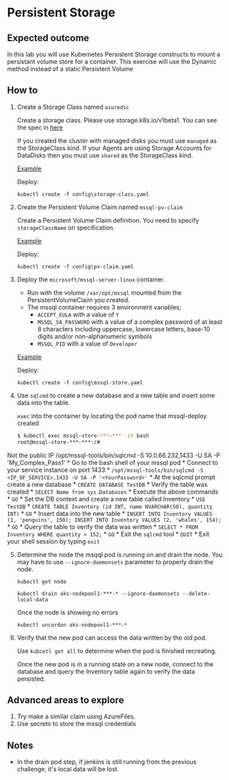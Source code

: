 # Persistent Storage

## Expected outcome

In this lab you will use Kubernetes Persistent Storage constructs to mount a persistant volume store for a container. This exercise will use the Dynamic method instead of a static Persistent Volume 

## How to

1. Create a Storage Class named `azuredsc`

    Create a storage class. Please use storage.k8s.io/v1beta1. You can see the spec in [here](https://github.com/kubernetes/kubernetes/blob/master/docs/api-reference/storage.k8s.io/v1beta1/definitions.html)

    If you created the cluster with managed disks you must use `managed` as the StorageClass kind. If your Agents are using Storage Accounts for DataDisks then you must use `shared` as the StorageClass kind.

    [Example](config/storage-class.yaml)

    Deploy:
    ```
    kubectl create -f config\storage-class.yaml
    ```

2. Create the Persistent Volume Claim named `mssql-pv-claim`

    Create a Persistent Volume Claim definition. You need to specify `storageClassName` on specification.
    
    [Example](config/pv-claim.yaml)

    Deploy:
    ```
    kubectl create -f config\pv-claim.yaml
    ```

3. Deploy the `microsoft/mssql-server-linux` container.

    * Run with the volume `/var/opt/mssql` mounted from the PersistentVolumeClaim you created. 
    * The mssql container requires 3 environment variables; 
        * `ACCEPT_EULA` with a value of `Y`
        * `MSSQL_SA_PASSWORD` with a value of a complex password of at least 8 characters including uppercase, lowercase letters, base-10 digits and/or non-alphanumeric symbols
        * `MSSQL_PID` with a value of `Developer`

    [Example](config/mssql-store.yaml)

    Deploy:
    ```
    kubectl create -f config\mssql-store.yaml
    ```     

4. Use ``sqlcmd`` to create a new database and a new table and insert some data into the table.

     `exec` into the container by locating the pod name that mssql-deploy created

    ```sh
    $ kubectl exec mssql-store-***-*** -it bash
    root@mssql-store-***-***:/#
    ```

Not the public IP
/opt/mssql-tools/bin/sqlcmd -S 10.0.66.232,1433 -U SA -P 'My_Complex_Pass1'
    * Go to the bash shell of your mssql pod
    * Connect to your service instance on port 1433
        * `/opt/mssql-tools/bin/sqlcmd -S <IP_OF_SERVICE>,1433 -U SA -P '<YourPassword>'`
    * At the sqlcmd prompt create a new database
        * `CREATE DATABASE TestDB`
    * Verify the table was created
        * `SELECT Name from sys.Databases`
    * Execute the above commands
        * `GO`
    * Set the DB context and create a new table called Inventory
        * `USE TestDB`
        * `CREATE TABLE Inventory (id INT, name NVARCHAR(50), quantity INT)`
        * `GO`
    * Insert data into the new table 
        * `INSERT INTO Inventory VALUES (1, 'penguins', 150); INSERT INTO Inventory VALUES (2, 'whales', 154);`
        * `GO`
    * Query the table to verify the data was written
        * `SELECT * FROM Inventory WHERE quantity > 152;`
        * `GO`
    * Exit the `sqlcmd` tool
        * `QUIT`
    * Exit your shell session by typing `exit`

5. Determine the node the msqql pod is running on and drain the node. You may have to use ``--ignore-daemonsets`` parameter to properly drain the node.

    ```
    kubectl get node

    kubectl drain aks-nodepool1-***-* --ignore-daemonsets --delete-local-data
    ```

    Once the node is showing no errors
    ```
    kubectl uncordon aks-nodepool1-***-*
    ```

6. Verify that the new pod can access the data written by the old pod.

    Use `kubcetl get all` to determine when the pod is finished recreating. 
    
    Once the new pod is in a running state on a new node, connect to the database and query the Inventory table again to verify the data persisted.


## Advanced areas to explore

1. Try make a similar claim using AzureFiles.
2. Use secrets to store the mssql credentials

## Notes

* In the drain pod step, if jenkins is still running from the previous challenge, it's local data will be lost.
